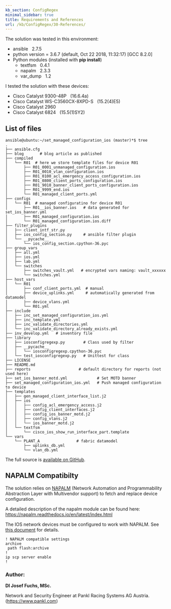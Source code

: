 ```yaml
---
kb_section: ConfigRegex
minimal_sidebar: true
title: Requirements and References
url: /kb/ConfigRegex/30-References/
---
```

The solution was tested in this environment:

* ansible &nbsp; 2.7.5
* python version = 3.6.7 (default, Oct 22 2018, 11:32:17) [GCC 8.2.0]
* Python modules (installed with **pip install**)
    * textfsm &nbsp; 0.4.1
    * napalm &nbsp; 2.3.3
    * var_dump &nbsp; 1.2

I tested the solution with these devices:

* Cisco Catalyst 9300-48P &nbsp; (16.6.4a)
* Cisco Catalyst WS-C3560CX-8XPD-S &nbsp; (15.2(4)E5)
* Cisco Catalyst 2960
* Cisco Catalyst 6824 &nbsp; (15.5(1)SY2)

## List of files

```
ansible@ubuntu:~/set_managed_configuration_ios (master)*$ tree
.
├── ansible.cfg
├── blog       # blog article as published
├── compiled
│   └── R01  # here we store template files for device R01
│       ├── R01_0001_unmanaged_configuration.ios
│       ├── R01_0010_vlan_configuration.ios
│       ├── R01_0100_acl_emergency_access_configuration.ios
│       ├── R01_0800_client_ports_configuration.ios
│       ├── R01_9010_banner_client_ports_configuration.ios
│       ├── R01_9999_end.ios
│       └── R01_managed_client_ports.yml
├── configs
│   └── R01  # managed configuratino for device R01
│       ├── R01__ios_banner.ios   # data generated for set_ios_banner.yml
│       ├── R01_managed_configuration.ios
│       └── R01_managed_configuration.ios.diff
├── filter_plugins
│   ├── client_intf_str.py
│   ├── ios_config_section.py     # ansible filter plugin
│   └── __pycache__
│       └── ios_config_section.cpython-36.pyc
├── group_vars
│   ├── all.yml
│   ├── ios.yml
│   ├── lab.yml
│   └── switches
│       ├── switches_vault.yml   # encrypted vars naming: vault_xxxxxx
│       └── switches.yml
├── host_vars
│   └── R01
│       ├── conf_client_ports.yml  # manual
│       ├── device_uplinks.yml     # automatically generated from datamodel
│       ├── device_vlans.yml
│       └── R01.yml
├── include
│   ├── inc_set_managed_configuration_ios.yml
│   ├── inc_template.yml
│   ├── inc_validate_directories.yml
│   └── inc_validate_directory_already_exists.yml
├── inv_develop.yml   # inventory file
├── library
│   ├── iosconfigregexp.py        # Class used by filter
│   ├── __pycache__
│   │   └── iosconfigregexp.cpython-36.pyc
│   └── test_iosconfigregexp.py   # Unittest for class
├── LICENSE
├── README.md
├── reports                     # default directory for reports (not used here)
├── set_ios_banner_motd.yml             # Set MOTD banner
├── set_managed_configuration_ios.yml   # Push managed configuration to device
├── templates
│   ├── gen_managed_client_interface_list.j2
│   ├── ios
│   │   ├── config_acl_emergency_access.j2
│   │   ├── config_client_interfaces.j2
│   │   ├── config_ios_banner_motd.j2
│   │   ├── config_vlans.j2
│   │   └── ios_banner_motd.j2
│   └── textfsm
│       └── cisco_ios_show_run_interface_part.template
└── vars
    └── PLANT_A                # fabric datamodel
        ├── uplinks_db.yml
        └── vlan_db.yml
```

The full source is [available on GitHub](https://github.com/jifox/set_managed_configuration_ios).

## NAPALM Compatibilty

The solution relies on [NAPALM](https://github.com/napalm-automation/napalm-ansible) (Network Automation and Programmability Abstraction Layer with Multivendor support) to fetch and replace device configuration.

A detailed description of the napalm module can be found here: <https://napalm.readthedocs.io/en/latest/index.html>

The IOS network devices must be configured to work with NAPALM. See [this document](https://napalm.readthedocs.io/en/latest/support/ios.html) for details.

```
! NAPALM compatible settings
archive
 path flash:archive
!
ip scp server enable
!
```

### Author:

**DI Josef Fuchs, MSc.**

Network and Security Engineer at Pankl Racing Systems AG Austria. (<https://www.pankl.com>)
